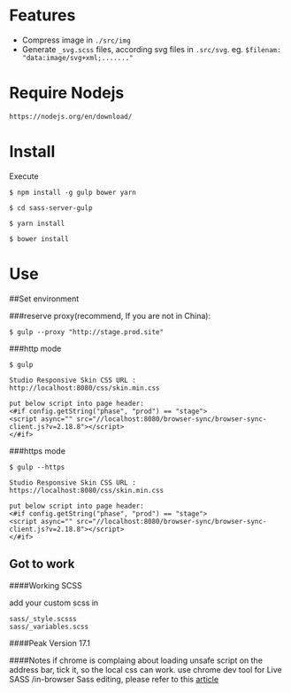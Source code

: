 # Features
* Compress image in `./src/img`
* Generate `_svg.scss` files, according svg files in `.src/svg`. eg. `$filenam: "data:image/svg+xml;......."`

# Require Nodejs
``` 
https://nodejs.org/en/download/
``` 

# Install

Execute

``` 
$ npm install -g gulp bower yarn

$ cd sass-server-gulp

$ yarn install

$ bower install
```
# Use
##Set environment

###reserve proxy(recommend, If you are not in China):
```
$ gulp --proxy "http://stage.prod.site"
```

###http mode
```
$ gulp

Studio Responsive Skin CSS URL : 
http://localhost:8080/css/skin.min.css

put below script into page header:
<#if config.getString("phase", "prod") == "stage">
<script async="" src="//localhost:8080/browser-sync/browser-sync-client.js?v=2.18.8"></script>
</#if>
```

###https mode
```
$ gulp --https

Studio Responsive Skin CSS URL : 
https://localhost:8080/css/skin.min.css

put below script into page header:
<#if config.getString("phase", "prod") == "stage">
<script async="" src="//localhost:8080/browser-sync/browser-sync-client.js?v=2.18.8"></script>
</#if>
```

## Got to work
####Working SCSS

add your custom scss in 

```
sass/_style.scsss
sass/_variables.scss

````

####Peak Version
17.1

####Notes
if chrome is complaing about loading unsafe script on the address bar, tick it, so the local css can work.
use chrome dev tool for Live SASS /in-browser Sass editing, please refer to this [article](https://medium.com/@toolmantim/getting-started-with-css-sourcemaps-and-in-browser-sass-editing-b4daab987fb0#.mtu17dwaz)
